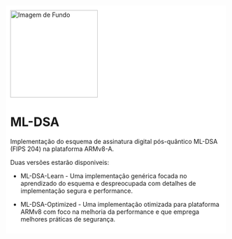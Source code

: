<div style="background-color: white; padding: 10px; display: inline-block;">

<img src="https://github.com/user-attachments/assets/214dfa1b-5536-4cdc-9df4-acef1aff5e7f" alt="Imagem de Fundo" width="200" height="auto">

# ML-DSA

Implementação do esquema de assinatura digital pós-quântico ML-DSA (FIPS 204) na plataforma ARMv8-A.

Duas versões estarão disponiveis:

-  ML-DSA-Learn - Uma implementação genérica focada no aprendizado do esquema e despreocupada com detalhes de implementação segura e performance.
  
-  ML-DSA-Optimized - Uma implementação otimizada para plataforma ARMv8 com foco na melhoria da performance e que emprega melhores práticas de segurança.

</div>
